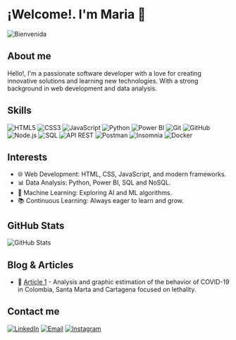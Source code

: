 # ¡Welcome!. I'm Maria 👋

![Bienvenida](https://i.giphy.com/media/v1.Y2lkPTc5MGI3NjExZmppdG53cTQwcGQxeWR1d3NmbGVwMTJ5eW4za3JkOXI5Y2ZjdzBuYyZlcD12MV9pbnRlcm5hbF9naWZfYnlfaWQmY3Q9Zw/bcKmIWkUMCjVm/giphy.gif)

## About me

Hello!, I'm a passionate software developer with a love for creating innovative solutions and learning new technologies. With a strong background in web development and data analysis.

## Skills

![HTML5](https://img.shields.io/badge/-HTML5-E34F26?style=flat&logo=html5&logoColor=white)
![CSS3](https://img.shields.io/badge/-CSS3-1572B6?style=flat&logo=css3&logoColor=white)
![JavaScript](https://img.shields.io/badge/-JavaScript-F7DF1E?style=flat&logo=javascript&logoColor=black)
![Python](https://img.shields.io/badge/-Python-3776AB?style=flat&logo=python&logoColor=white)
![Power BI](https://img.shields.io/badge/-Power%20BI-F2C811?style=flat&logo=powerbi&logoColor=white)
![Git](https://img.shields.io/badge/-Git-F05032?style=flat&logo=git&logoColor=white)
![GitHub](https://img.shields.io/badge/-GitHub-181717?style=flat&logo=github&logoColor=white)
![Node.js](https://img.shields.io/badge/-Node.js-339933?style=flat&logo=node.js&logoColor=white)
![SQL](https://img.shields.io/badge/-SQL-4479A1?style=flat&logo=sql&logoColor=white)
![API REST](https://img.shields.io/badge/-API%20REST-0088CC?style=flat&logo=api&logoColor=white)
![Postman](https://img.shields.io/badge/-Postman-FF6C37?style=flat&logo=postman&logoColor=white)
![Insomnia](https://img.shields.io/badge/-Insomnia-4000BF?style=flat&logo=insomnia&logoColor=white)
![Docker](https://img.shields.io/badge/-Docker-2496ED?style=flat&logo=docker&logoColor=white)

## Interests

- 🌐 Web Development: HTML, CSS, JavaScript, and modern frameworks.
- 📊 Data Analysis: Python, Power BI, SQL and NoSQL.
- 🤖 Machine Learning: Exploring AI and ML algorithms.
- 📚 Continuous Learning: Always eager to learn and grow.

## GitHub Stats

![GitHub Stats](https://github-readme-stats.vercel.app/api?username=tuusuario&show_icons=true&theme=radical)

## Blog & Articles

- 📝 [Article 1]([[https://blog.com/article1](https://revistas.ufps.edu.co/index.php/respuestas/article/view/2854)]) - Analysis and graphic estimation of the behavior of COVID-19 in Colombia, Santa Marta and Cartagena focused on lethality.

## Contact me

[![LinkedIn](https://img.shields.io/badge/-LinkedIn-0077B5?style=flat&logo=linkedin&logoColor=white)](https://www.linkedin.com/in/ingmariatovar)
[![Email](https://img.shields.io/badge/-Email-D14836?style=flat&logo=gmail&logoColor=white)](mailto:ingmariatovar@gmail.com)
[![Instagram](https://img.shields.io/badge/-Instagram-E4405F?style=flat&logo=instagram&logoColor=white)](https://www.instagram.com/mstovarh)

